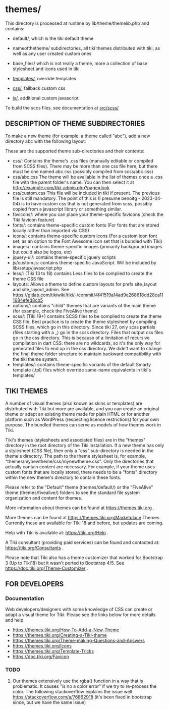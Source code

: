 # themes/

This directory is processed at runtime by lib/theme/themelib.php and contains:

* default/, which is the tiki default theme
* nameofthetheme/ subdirectories,  all tiki themes distributed with tiki, as well as any user created custom ones

* base_files/ which is not really a theme, more a collection of base stylesheet and icons used in tiki.
* [templates/](templates/README.md), override templates
* [css/](css/README.md), fallback custom css
* [js/](js/README.md), additional custom javascript

To build the sccs files, see documentation at [src/scss/](../src/scss/README.md)

## DESCRIPTION OF THEME SUBDIRECTORIES

To make a new theme (for example, a theme called "abc"), add a new directory abc with the following layout:

These are the supported theme sub-directories and their contents:

* css/: Contains the theme's .css files (manually editable or compiled from SCSS files).  There may be more than one css file here, but there must be one named abc.css (possibly compiled from scss/abc.css)
* css/abc.css The theme will be available in the list of themes once a .css file with the parent folder's name.  You can then select it at http://example.com/tiki-admin.php?page=look
* css/custom.css  This file will be included in tiki if present.  The previous file is still mandatory.  The point of this is (I presume benoitg - 2023-04-04) is to have custom css that is not generated from scss, possibly copied from a javascript library or something similar.
* favicons/: where you can place your theme-specific favicons (check the Tiki favicon feature)
* fonts/: contains theme-specific custom fonts (For fonts that are stored locally rather than imported via CSS)
* icons/: contains theme-specific custom icons (For a custom icon font set, as an option to the Font Awesome icon set that is bundled with Tiki)
* images/: contains theme-specific images (primarily background images but could also be logos, etc)
* jquery-ui/: contains theme-specific jquery scripts
* js/custom.js: contains theme-specific JavaScript.  Will be included by lib/setup/javascript.php
* less/: (Tiki 13 to 18) contains Less files to be compiled to create the theme CSS file
* layouts:  Allows a theme to define custom layouts for prefs site_layout and site_layout_admin.  See <https://gitlab.com/tikiwiki/tiki/-/commit/4f41519a14ad9e268618dd28ca111684efed8cb5>
* options/: contains "child" themes that are variants of the main theme (for example, check the FiveAlive theme)
* scss/: (Tiki 19+) contains SCSS files to be compiled to create the theme CSS file.  Best practice is to create the theme stylesheet by compiling SCSS files, which go in this directory.  Since tiki 27, only scss partials (files starting with a _) go in the scss directory.  Files that output css files go in the css directory.  This is because of a limitation of recursive compilation in dart CSS:  there are no wildcards, so it's the only way for generated files to end up in the css directory.  We didn't want to change the final theme folder structure to maintain backward compatibility with the tiki theme system.
* templates/: contains theme-specific variants of the default Smarty template (.tpl) files which override same-name equivalents in tiki's templates/

## TIKI THEMES

A number of visual themes (also known as skins or templates) are distributed with Tiki but more are available, and you can
create an original theme or adapt an existing theme made for plain HTML or for another platform such as WordPress (respecting licence restrictions) for your own purpose.
The bundled themes can serve as models of how themes work in Tiki.

Tiki's themes (stylesheets and associated files) are in the "themes" directory in the root directory of the Tiki installation.
If a new theme has only a stylesheet (CSS file), then only a "css" sub-directory is needed in the theme's directory.
The path to the theme stylesheet is, for example, "themes/mynewtheme/css/mynewtheme.css".
Only the directories that actually contain content are necessary. For example, if your theme uses custom fonts that are locally stored,
there needs to be a "fonts" directory within the new theme's directory to contain these fonts.

Please refer to the "Default" theme (themes/default/) or the "FiveAlive" theme (themes/fivealive/) folders to see the standard file system
organization and content for themes.

More information about themes can be found at https://themes.tiki.org .

More themes can be found at https://themes.tiki.org/Marketplace Themes . Currently these are available for Tiki 18 and before, but updates are coming.

Help with Tiki is available at: https://tiki.org/Help .

A Tiki consultant (providing paid services) can be found and contacted at: https://tiki.org/Consultants .

Please note that Tiki also has a theme customizer that worked for Bootstrap 3 (Up to Tiki18) but it wasn't ported to Bootstrap 4/5. See https://doc.tiki.org/Theme-Customizer .

## FOR DEVELOPERS

### Documentation

Web developers/designers with some knowledge of CSS can create or adapt a visual theme for Tiki. Please see the links below for more details and help:

* https://themes.tiki.org/How-To-Add-a-New-Theme
* https://themes.tiki.org/Creating-a-Tiki-theme
* https://themes.tiki.org/Theme-making-Questions-and-Answers
* https://themes.tiki.org/Icons
* https://themes.tiki.org/Template-Tricks
* https://doc.tiki.org/Favicon

### TODO

1. Our themes extensively use the rgba() function in a way that is problematic.  It causes "is no a color error" if we try to re-process the color.  The following stackoverflow explains the issue well
<https://stackoverflow.com/a/76862918> (it's been fixed in bootstrap since, but we have the same issue)
